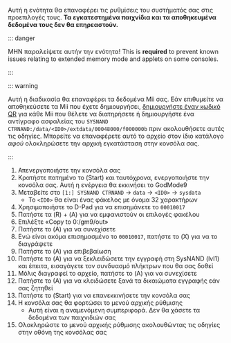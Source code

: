 Αυτή η ενότητα θα επαναφέρει τις ρυθμίσεις του συστήματός σας στις προεπιλογές τους. **Τα εγκατεστημένα παιχνίδια και τα αποθηκευμένα δεδομένα τους δεν θα επηρεαστούν.**

::: danger

ΜΗΝ παραλείψετε αυτήν την ενότητα! This is **required** to prevent known issues relating to extended memory mode and applets on some consoles.

:::

::: warning

Αυτή η διαδικασία θα επαναφέρει τα δεδομένα Mii σας. Εάν επιθυμείτε να αποθηκεύσετε τα Mii που έχετε δημιουργήσει, [δημιουργήστε έναν κωδικό QR](https://en-americas-support.nintendo.com/app/answers/detail/a_id/298/~/how-to-generate-a-qr-code%E2%84%A2-for-a-mii) για κάθε Mii που θέλετε να διατηρήσετε ή δημιουργήστε ένα αντίγραφο ασφαλείας του `SYSNAND CTRNAND:/data/<ID0>/extdata/00048000/f000000b` πριν ακολουθήσετε αυτές τις οδηγίες. Μπορείτε να επαναφέρετε αυτό το αρχείο στον ίδιο κατάλογο _αφού_ ολοκληρώσετε την αρχική εγκατάσταση στην κονσόλα σας.

:::

1. Απενεργοποιήστε την κονσόλα σας
2. Κρατήστε πατημένο το (Start) και ταυτόχρονα, ενεργοποιήστε την κονσόλα σας. Αυτή η ενέργεια θα εκκινήσει το GodMode9
3. Μεταβείτε στο `[1:] SYSNAND CTRNAND` -> `data` -> `<ID0>` -> `sysdata`
   - Το `<ID0>` θα είναι ένας φάκελος με όνομα 32 χαρακτήρων
4. Χρησιμοποιήστε το D-Pad για να επισημάνετε το `00010017`
5. Πατήστε τα (R) + (A) για να εμφανιστούν οι επιλογές φακέλου
6. Επιλέξτε «Copy to 0:/gm9/out»
7. Πατήστε το (A) για να συνεχίσετε
8. Ενώ είναι ακόμα επισημασμένο το `00010017`, πατήστε το (X) για να το διαγράψετε
9. Πατήστε το (A) για επιβεβαίωση
10. Πατήστε το (A) για να ξεκλειδώσετε την εγγραφή στη SysNAND (lvl1) και έπειτα, εισαγάγετε τον συνδυασμό πλήκτρων που θα σας δοθεί
11. Μόλις διαγραφεί το αρχείο, πατήστε το (A) για να συνεχίσετε
12. Πατήστε το (Α) για να κλειδώσετε ξανά τα δικαιώματα εγγραφής εάν σας ζητηθεί
13. Πατήστε το (Start) για να επανεκκινήσετε την κονσόλα σας
14. Η κονσόλα σας θα φορτώσει το μενού αρχικής ρύθμισης
    - Αυτή είναι η αναμενόμενη συμπεριφορά. Δεν θα χάσετε τα δεδομένα των παιχνιδιών σας
15. Ολοκληρώστε το μενού αρχικής ρύθμισης ακολουθώντας τις οδηγίες στην οθόνη της κονσόλας σας
